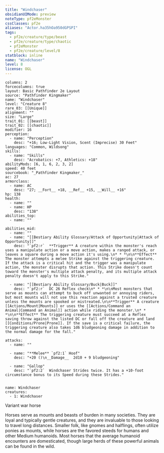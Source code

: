 ```yaml
---
title: "Windchaser"
obsidianUIMode: preview
noteType: pf2eMonster
cssClasses: pf2e
aliases: "Actor.ha35hOa950dGPSPI" 
tags:
  - pf2e/creature/type/beast
  - pf2e/creature/type/chaotic
  - pf2eMonster
  - pf2e/creature/level/8
statblock: inline
name: "Windchaser"
level: 8
license: OGL
---
```


```statblock
columns: 2
forcecolumns: true
layout: Basic Pathfinder 2e Layout
source: "Pathfinder Kingmaker"
name: "Windchaser"
level: "Creature 8"
rare_03: [[Unique]]
alignment: ""
size: "Large"
trait_01: [[beast]]
trait_02: [[chaotic]]
modifier: 16
perception:
  - name: "Perception"
    desc: "+16; Low-Light Vision, Scent (Imprecise) 30 Feet"
languages: "Common, Wildsong"
skills:
  - name: "Skills"
    desc: "Acrobatics: +7, Athletics: +18"
abilityMods: [6, 1, 6, 2, 3, 2]
speed: 40 feet
sourcebook: "_Pathfinder Kingmaker_"
ac: 27
armorclass:
  - name: AC
    desc: "27; __Fort__ +18, __Ref__ +15, __Will__ +16"
hp: 138
health:
  - name: ""
  - name: HP
    desc: "138"
abilities_top:
  - name: ""

abilities_mid:
  - name: ""
  - name: "[[Bestiary Ability Glossary/Attack of Opportunity|Attack of Opportunity]]"
    desc: "`pf2:r`  **Trigger** A creature within the monster's reach uses a manipulate action or a move action, makes a ranged attack, or leaves a square during a move action it's using.\n* * *\n\n**Effect** The monster attempts a melee Strike against the triggering creature. If the attack is a critical hit and the trigger was a manipulate action, the monster disrupts that action. This Strike doesn't count toward the monster's multiple attack penalty, and its multiple attack penalty doesn't apply to this Strike."

  - name: "[[Bestiary Ability Glossary/Buck|Buck]]"
    desc: "`pf2:r`  DC 26 Reflex check\n* * *\n\nMost monsters that serve as mounts can attempt to buck off unwanted or annoying riders, but most mounts will not use this reaction against a trusted creature unless the mounts are spooked or mistreated.\n\n**Trigger** A creature [[Actions/Mount|Mounts]] or uses the [[Actions/Command an Animal|Command an Animal]] action while riding the monster.\n* * *\n\n**Effect** The triggering creature must succeed at a Reflex saving throw against the listed DC or fall off the creature and land [[Conditions/Prone|Prone]]. If the save is a critical failure, the triggering creature also takes 1d6 bludgeoning damage in addition to the normal damage for the fall."

attacks:
  - name: ""

  - name: "**Melee** `pf2:1` Hoof"
    desc: "+20 ()\n__Damage__  2d10 + 9 bludgeoning"

  - name: "Gallop"
    desc: "`pf2:2`  Windchaser Strides twice. It has a +10-foot circumstance bonus to its Speed during these Strides."
 
```

```encounter-table
name: Windchaser
creatures:
  - 1: Windchaser
```


Variant war horse

Horses serve as mounts and beasts of burden in many societies. They are loyal and typically gentle creatures, and they are invaluable to those looking to travel long distances. Smaller folk, like gnomes and halflings, often utilize ponies as mounts, while horses are the favored steeds for humans and other Medium humanoids. Most horses that the average humanoid encounters are domesticated, though large herds of these powerful animals can be found in the wild.
